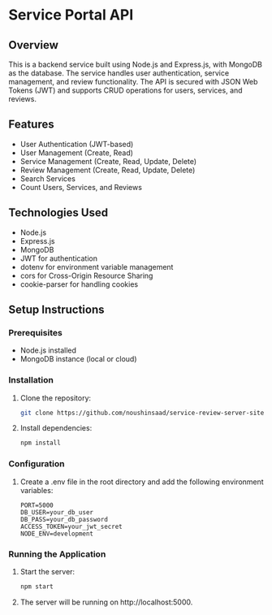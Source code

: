 # Service Portal API

## Overview
This is a backend service built using Node.js and Express.js, with MongoDB as the database. The service handles user authentication, service management, and review functionality. The API is secured with JSON Web Tokens (JWT) and supports CRUD operations for users, services, and reviews.

## Features
- User Authentication (JWT-based)
- User Management (Create, Read)
- Service Management (Create, Read, Update, Delete)
- Review Management (Create, Read, Update, Delete)
- Search Services
- Count Users, Services, and Reviews

## Technologies Used
- Node.js
- Express.js
- MongoDB
- JWT for authentication
- dotenv for environment variable management
- cors for Cross-Origin Resource Sharing
- cookie-parser for handling cookies

## Setup Instructions

### Prerequisites
- Node.js installed
- MongoDB instance (local or cloud)

### Installation
1. Clone the repository:
   ```bash
   git clone https://github.com/noushinsaad/service-review-server-site.git

2. Install dependencies:
   ```bash
   npm install

### Configuration
1. Create a .env file in the root directory and add the following environment variables:
    ```env
    PORT=5000
    DB_USER=your_db_user
    DB_PASS=your_db_password
    ACCESS_TOKEN=your_jwt_secret
    NODE_ENV=development

### Running the Application
1. Start the server:
    ```bash
    npm start

2. The server will be running on http://localhost:5000.
